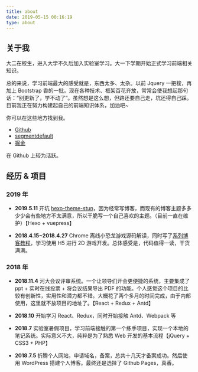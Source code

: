 ```yaml
---
title: about
date: 2019-05-15 00:16:19
type: about
---
```


## 关于我

大二在校生，进入大学不久后加入实验室学习。大一下学期开始正式学习前端相关知识。

总的来说，学习前端最大的感受就是，东西太多、太杂。以前 Jquery 一把梭，再加上 Bootstrap 香的一批。现在各种技术、框架百花齐放，常常会使我想起那句话：“别更新了，学不动了”。虽然想是这么想，但路还要自己走，坑还得自己踩。目前我正在努力构建起自己的前端知识体系，加油吧~

你可以在这些地方找到我。

- [Github](https://github.com/liuyib)
- [segmentdefault](https://segmentfault.com/u/liuyib)
- [掘金](https://juejin.im/user/5ad6b350f265da2397076275)

在 Github 上较为活跃。

## 经历 & 项目

### 2019 年

- **2019.5.11** 开坑 [hexo-theme-stun](https://github.com/liuyib/hexo-theme-stun)，因为经常写博客，而现有的博客主题多多少少会有些地方不太满意，所以干脆写一个自己喜欢的主题。（目前一直在维护）【Hexo + vuepress】

- **2018.4.15~2018.4.27** Chrome 离线小恐龙游戏源码解读，同时写了[系列博客教程](https://github.com/liuyib/blog/issues/4)，学习使用 H5 进行 2D 游戏开发。总体感受是，代码值得一读，干货满满。

### 2018 年

- **2018.11.4** 河大会议评审系统。一个让领导们开会更便捷的系统，主要集成了 ppt + 实时在线投票 + 将会议结果导出 PDF 的功能。个人感觉这个项目的比较有创新性，实用性和潜力都不错。大概花了两个多月的时间完成，由于内部使用，这里就不放项目的地址了。【React + Redux + Antd】

- **2018.10** 开始学习 React、Redux，同时开始接触 Antd、Webpack 等

- **2018.7** 实验室暑假项目，学习前端接触的第一个练手项目，实现一个本地的笔记系统。实际意义不大，纯粹是为了熟悉 Web 开发的基本流程【jQuery + CSS3 + PHP】

- **2018.7.5** 折腾个人网站，申请域名，备案，总共十几天才备案成功。然后使用 WordPress 搭建个人博客。最终还是选择了 Github Pages，真香。
